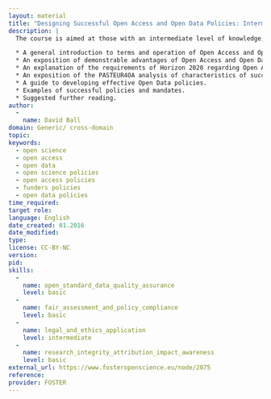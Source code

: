 ```yaml
---
layout: material
title: "Designing Successful Open Access and Open Data Policies: Intermediate"
description: |
  The course is aimed at those with an intermediate level of knowledge, and comprises:

  * A general introduction to terms and operation of Open Access and Open Data.
  * An exposition of demonstrable advantages of Open Access and Open Data for the funder’s remit.
  * An explanation of the requirements of Horizon 2020 regarding Open Access and Open Data.
  * An exposition of the PASTEUR4OA analysis of characteristics of successful policies and mandates.
  * A guide to developing effective Open Data policies.
  * Examples of successful policies and mandates.
  * Suggested further reading.
author: 
  - 
    name: David Ball
domain: Generic/ cross-domain
topic: 
keywords: 
  - open science
  - open access
  - open data
  - open science policies
  - open access policies
  - funders policies
  - open data policies
time_required: 
target role: 
language: English
date_created: 01.2016
date_modified: 
type: 
license: CC-BY-NC
version: 
pid: 
skills: 
  - 
    name: open_standard_data_quality_assurance
    level: basic
  - 
    name: fair_assessment_and_policy_compliance
    level: basic
  - 
    name: legal_and_ethics_application
    level: intermediate
  - 
    name: research_integrity_attribution_impact_awareness
    level: basic
external_url: https://www.fosteropenscience.eu/node/2075
reference: 
provider: FOSTER
---
```

